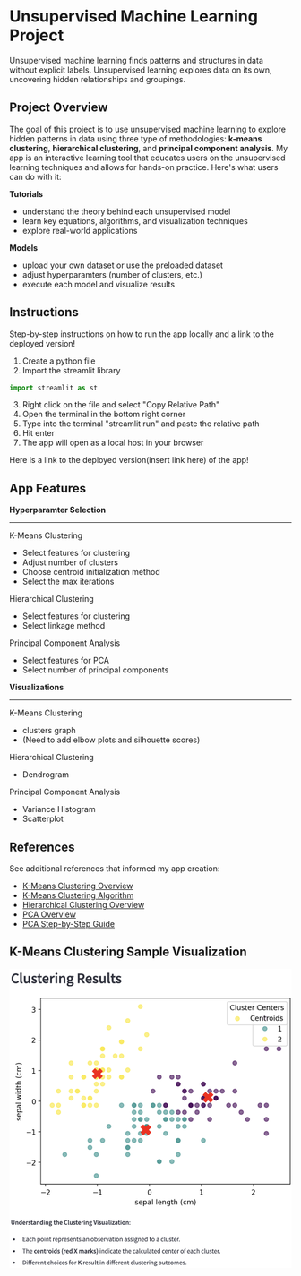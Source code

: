 Unsupervised Machine Learning Project
=====================================
Unsupervised machine learning finds patterns and structures in data without explicit labels. Unsupervised learning explores data on its own, uncovering hidden relationships and groupings.

Project Overview
----------------
The goal of this project is to use unsupervised machine learning to explore hidden patterns in data using three type of methodologies: **k-means clustering**, **hierarchical clustering**, and **principal component analysis**. My app is an interactive learning tool that educates users on the unsupervised learning techniques and allows for hands-on practice. Here's what users can do with it:

**Tutorials**
- understand the theory behind each unsupervised model
- learn key equations, algorithms, and visualization techniques
- explore real-world applications

**Models**
- upload your own dataset or use the preloaded dataset
- adjust hyperparamters (number of clusters, etc.)
- execute each model and visualize results

Instructions
------------
Step-by-step instructions on how to run the app locally and a link to the deployed version!
1. Create a python file
2. Import the streamlit library
```python
import streamlit as st
```
3. Right click on the file and select "Copy Relative Path"
4. Open the terminal in the bottom right corner
5. Type into the terminal "streamlit run" and paste the relative path
6. Hit enter
7. The app will open as a local host in your browser

Here is a link to the deployed version(insert link here) of the app!

App Features
------------
**Hyperparamter Selection**
***
K-Means Clustering
- Select features for clustering
- Adjust number of clusters
- Choose centroid initialization method
- Select the max iterations
 
Hierarchical Clustering
- Select features for clustering
- Select linkage method
  
Principal Component Analysis
- Select features for PCA
- Select number of principal components
  
**Visualizations**
***
K-Means Clustering
- clusters graph
- (Need to add elbow plots and silhouette scores)
  
Hierarchical Clustering
- Dendrogram

Principal Component Analysis
- Variance Histogram
- Scatterplot

References
----------
See additional references that informed my app creation:

- [K-Means Clustering Overview](https://www.geeksforgeeks.org/k-means-clustering-introduction/)
- [K-Means Clustering Algorithm](https://stanford.edu/~cpiech/cs221/handouts/kmeans.html)
- [Hierarchical Clustering Overview](https://www.geeksforgeeks.org/hierarchical-clustering/)
- [PCA Overview](https://www.geeksforgeeks.org/principal-component-analysis-pca/)
- [PCA Step-by-Step Guide](https://www.turing.com/kb/guide-to-principal-component-analysis)

K-Means Clustering Sample Visualization
---------------------------------------
![K-Means Clustering Sample](assets/k-means_sample.png)
